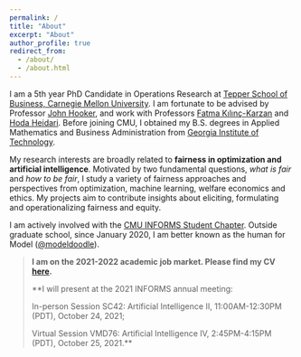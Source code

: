 ```yaml
---
permalink: /
title: "About"
excerpt: "About"
author_profile: true
redirect_from: 
  - /about/
  - /about.html
---
```


I am a 5th year PhD Candidate in Operations Research at [Tepper School of Business, Carnegie Mellon University](https://www.cmu.edu/tepper). I am fortunate to be advised by Professor [John Hooker](http://public.tepper.cmu.edu/jnh), and work with Professors [Fatma Kılınç-Karzan](https://www.andrew.cmu.edu/user/fkilinc) and [Hoda Heidari](https://www.cs.cmu.edu/~hheidari). Before joining CMU, I obtained my B.S. degrees in Applied Mathematics and Business Administration from [Georgia Institute of Technology](https://www.gatech.edu). 

My research interests are broadly related to **fairness in optimization and artificial intelligence**. Motivated by two fundamental questions, *what is fair* and *how to be fair*, I study a variety of fairness approaches and perspectives from optimization, machine learning, welfare economics and ethics. My projects aim to contribute insights about eliciting, formulating and operationalizing fairness and equity. 

I am actively involved with the [CMU INFORMS Student Chapter](https://cmuinforms.org). Outside graduate school, since January 2020, I am better known as the human for Model ([@modeldoodle](https://www.instagram.com/modeldoodle/?hl=en)). 
> **I am on the 2021-2022 academic job market. Please find my CV [here](http://vxychen.github.io/files/CV-VioletChen.pdf).**
> 
> **I will present at the 2021 INFORMS annual meeting:
> 
>  In-person Session SC42: Artificial Intelligence II, 11:00AM-12:30PM (PDT), October 24, 2021;
>  
>  Virtual Session VMD76: Artificial Intelligence IV, 2:45PM-4:15PM (PDT), October 25, 2021.**
<!--[[**Resume**](http://vxychen.github.io/files/Resume_VioletChen_Feb21.pdf) (*Updated Feb. 2021*)]-->

<!--My research interests are broadly related to fairness in various decision making frameworks and application domains. I study and utilize optimization as the main methodology. Motivated by two fundamental questions, what is fair and how to be fair, my projects seek to explore the use of optimization methods for formulating, attaining and understanding fairness. 
If you are interested in my research and related topics, I am happy to discuss further, please feel free to reach out via email or Linkedin. -->
